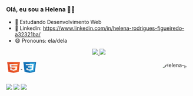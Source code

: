 ### Olá, eu sou a Helena 👩‍💻

- 📗 Estudando Desenvolvimento Web
- 🔗 Linkedin: https://www.linkedin.com/in/helena-rodrigues-figueiredo-a32321ba/
- 😄 Pronouns: ela/dela

<div align="center">
  <a href="https://github.com/helena-rodrigues-figueiredo">
  <img height="170em" src="https://github-readme-stats.vercel.app/api?username=helena-rodrigues-figueiredo&show_icons=true&theme=dracula&include_all_commits=true&count_private=true"/>
  <img height="170em" src="https://github-readme-stats.vercel.app/api/top-langs/?username=helena-rodrigues-figueiredo&layout=compact&langs_count=7&theme=dracula"/>
</div>
  <div style="display: inline_block"><br>
  <img align="center" alt="Helena-HTML" height="30" width="40" src="https://raw.githubusercontent.com/devicons/devicon/master/icons/html5/html5-original.svg">
  <img align="center" alt="Helena-CSS" height="30" width="40" src="https://raw.githubusercontent.com/devicons/devicon/master/icons/css3/css3-original.svg">
  <img align="right" alt="Helena-pic" height="150" style="border-radius:50px;" src="https://share-cdn.picrew.me/shareImg/org/202202/516657_wNnRliIc.png">
</div>
</div>
  
  ##
  
  <div> 
  <a href="https://www.instagram.com/rodrigueeshelena/" target="_blank"><img src="https://img.shields.io/badge/-Instagram-%23E4405F?style=for-the-badge&logo=instagram&logoColor=white" target="_blank"></a>
  <a href = "mailto:helena.asrodrigues@gmail.com"><img src="https://img.shields.io/badge/-Gmail-%23333?style=for-the-badge&logo=gmail&logoColor=white" target="_blank"></a>
  <a href="https://www.linkedin.com/in/helena-rodrigues-figueiredo-a32321ba/" target="_blank"><img src="https://img.shields.io/badge/-LinkedIn-%230077B5?style=for-the-badge&logo=linkedin&logoColor=white" target="_blank"></a> 
</div>
